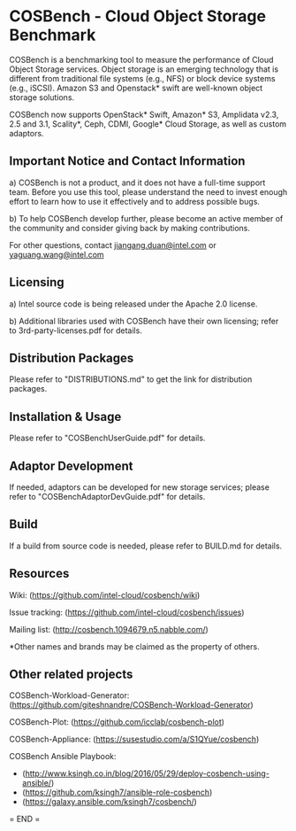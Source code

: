 COSBench - Cloud Object Storage Benchmark
=========================================

COSBench is a benchmarking tool to measure the performance of Cloud Object Storage services. Object storage is an 
emerging technology that is different from traditional file systems (e.g., NFS) or block device systems (e.g., iSCSI).
Amazon S3 and Openstack* swift are well-known object storage solutions.

COSBench now supports OpenStack* Swift, Amazon* S3, Amplidata v2.3, 2.5 and 3.1, Scality*, Ceph, CDMI, Google* Cloud Storage, as well as custom adaptors.


Important Notice and Contact Information
----------------------------------------

a) COSBench is not a product, and it does not have a full-time support team. Before you use this tool, please understand 
the need to invest enough effort to learn how to use it effectively and to address possible bugs.

b) To help COSBench develop further, please become an active member of the community and consider giving back by making 
contributions.

For other questions, contact jiangang.duan@intel.com or yaguang.wang@intel.com


Licensing
---------

a) Intel source code is being released under the Apache 2.0 license.

b) Additional libraries used with COSBench have their own licensing; refer to 3rd-party-licenses.pdf for details.


Distribution Packages
---------------------

Please refer to "DISTRIBUTIONS.md" to get the link for distribution packages.


Installation & Usage
--------------------

Please refer to "COSBenchUserGuide.pdf" for details.


Adaptor Development
-------------------
If needed, adaptors can be developed for new storage services; please refer to "COSBenchAdaptorDevGuide.pdf" for details.


Build
-----
If a build from source code is needed, please refer to BUILD.md for details.


Resources
---------

Wiki: (https://github.com/intel-cloud/cosbench/wiki)

Issue tracking: (https://github.com/intel-cloud/cosbench/issues)

Mailing list: (http://cosbench.1094679.n5.nabble.com/)


*Other names and brands may be claimed as the property of others.


Other related projects
----------------------
COSBench-Workload-Generator: (https://github.com/giteshnandre/COSBench-Workload-Generator)

COSBench-Plot: (https://github.com/icclab/cosbench-plot)

COSBench-Appliance: (https://susestudio.com/a/S1QYue/cosbench)

COSBench Ansible Playbook: 

- (http://www.ksingh.co.in/blog/2016/05/29/deploy-cosbench-using-ansible/)
- (https://github.com/ksingh7/ansible-role-cosbench)
- (https://galaxy.ansible.com/ksingh7/cosbench/)


= END =
